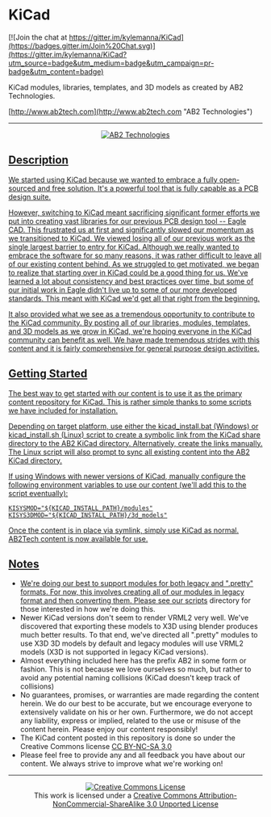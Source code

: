 KiCad
=====

[![Join the chat at https://gitter.im/kylemanna/KiCad](https://badges.gitter.im/Join%20Chat.svg)](https://gitter.im/kylemanna/KiCad?utm_source=badge&utm_medium=badge&utm_campaign=pr-badge&utm_content=badge)

KiCad modules, libraries, templates, and 3D models as created by AB2 Technologies.

[http://www.ab2tech.com](http://www.ab2tech.com "AB2 Technologies")

- - -

<div align="center"><a href="http://www.ab2tech.com"><img src="https://raw.github.com/ab2tech/KiCad/master/AB2Tech_300.png" alt="AB2 Technologies" /></img></div>

Description
-----------
We started using KiCad because we wanted to embrace a fully open-sourced and free solution. It's a powerful tool that is fully capable as a PCB design suite.

However, switching to KiCad meant sacrificing significant former efforts we put into creating vast libraries for our previous PCB design tool -- Eagle CAD. This frustrated us at first and significantly slowed our momentum as we transitioned to KiCad. We viewed losing all of our previous work as the single largest barrier to entry for KiCad. Although we really wanted to embrace the software for so many reasons, it was rather difficult to leave all of our existing content behind. As we struggled to get motivated, we began to realize that starting over in KiCad could be a good thing for us. We've learned a lot about consistency and best practices over time, but some of our initial work in Eagle didn't live up to some of our more developed standards. This meant with KiCad we'd get all that right from the beginning.

It also provided what we see as a tremendous opportunity to contribute to the KiCad community. By posting all of our libraries, modules, templates, and 3D models as we grow in KiCad, we're hoping everyone in the KiCad community can benefit as well. We have made tremendous strides with this content and it is fairly comprehensive for general purpose design activities.

Getting Started
---------------
The best way to get started with our content is to use it as the primary content repository for KiCad. This is rather simple thanks to some scripts we have included for installation.

Depending on target platform, use either the kicad_install.bat (Windows) or kicad_install.sh (Linux) script to create a symbolic link from the KiCad share directory to the AB2 KiCad directory. Alternatively, create the links manually. The Linux script will also prompt to sync all existing content into the AB2 KiCad directory.

If using Windows with newer versions of KiCad, manually configure the following environment variables to use our content (we'll add this to the script eventually):

    KISYSMOD="${KICAD_INSTALL_PATH}/modules"
    KISYS3DMOD="${KICAD_INSTALL_PATH}/3d_models"

Once the content is in place via symlink, simply use KiCad as normal. AB2Tech content is now available for use.

Notes
-----
* We're doing our best to support modules for both legacy and ".pretty" formats. For now, this involves creating all of our modules in legacy format and then converting them. Please see our [scripts](scripts) directory for those interested in how we're doing this.
* Newer KiCad versions don't seem to render VRML2 very well. We've discovered that exporting these models to X3D using blender produces much better results. To that end, we've directed all ".pretty" modules to use X3D 3D models by default and legacy modules will use VRML2 models (X3D is not supported in legacy KiCad versions).
* Almost everything included here has the prefix AB2 in some form or fashion. This is not because we love ourselves so much, but rather to avoid any potential naming collisions (KiCad doesn't keep track of collisions)
* No guarantees, promises, or warranties are made regarding the content herein. We do our best to be accurate, but we encourage everyone to extensively validate on his or her own. Furthermore, we do not accept any liability, express or implied, related to the use or misuse of the content herein. Please enjoy our content responsibly!
* The KiCad content posted in this repository is done so under the Creative Commons license [CC BY-NC-SA 3.0](http://creativecommons.org/licenses/by-nc-sa/3.0/)
* Please feel free to provide any and all feedback you have about our content. We always strive to improve what we're working on!

- - -

<div align="center"><a rel="license" href="http://creativecommons.org/licenses/by-nc-sa/3.0/deed.en_US"><img alt="Creative Commons License" style="border-width:0" src="http://i.creativecommons.org/l/by-nc-sa/3.0/88x31.png" /></a><br />This work is licensed under a <a rel="license" href="http://creativecommons.org/licenses/by-nc-sa/3.0/deed.en_US">Creative Commons Attribution-NonCommercial-ShareAlike 3.0 Unported License</a></div>
